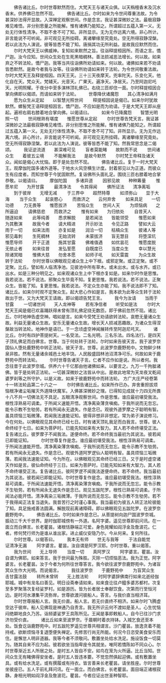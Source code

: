 <!-- { "loadSidebar": true } -->
　　佛告诸比丘。尔时世尊默然而住。大梵天王与诸天众俱。以天栴檀香末及沉水香末。供养佛已忽然不现。
　　佛告诸比丘。尔时如来为令世间尊重法故。为令甚深妙法得开显故。入深禅定观察世间。作是念言。我证甚深微妙之法。最极寂静难见难悟。非分别思量之所能解。惟有诸佛乃能知之。所谓超过五蕴入第一义。无处无行体性清净。不取不舍不可了知。非所显示。无为无作远离六境。非心所计。非言能说不可听闻。非可观见无所挂碍。离诸攀缘至究竟处。空无所得寂静涅槃。若以此法为人演说。彼等皆悉不能了知。唐捐其功无所利益。是故我应默然而住。
　　尔时大梵天王以佛威神。复知如来默然之旨。往诣释提桓因所。而语之言。憍尸迦。汝今应知。世间众生处在生死黑暗稠林。善法损减恶法增长。何以故。如来弃之不转法轮。憍尸迦。我等当共往诣佛所劝请如来。何以故。诸佛如来若不劝请皆悉默然。是故今者我与汝等。往诣佛所劝请如来转于法轮。为令世间敬重法故。尔时大梵天王及释提桓因。四天王天。三十三天夜摩天。兜率陀天。乐变化天。他化自在天。梵众天。梵辅天。光音天。广果天。遍净天。净居天。乃至阿迦尼吒天。光明照耀。于夜分中至多演林顶礼佛已。右绕三匝却住一面。尔时释提桓因合掌向佛即以偈颂。而请如来转于法轮。
　　世尊降伏诸魔怨　　其心清净如满月
　　愿为众生从定起　　以智慧光照世间
　　释提桓因说是偈已。如来尔时犹故默然。螺髻梵王语释提桓因言。憍尸迦。不应如是而为劝请。于是大梵天王即从座起。遍袒右肩右膝着地合掌向佛。以偈请曰。
　　如来今已降魔怨　　智慧光明照一切
　　世间根熟有堪度　　惟愿世尊从定起
　　尔时世尊告梵天言。我证甚深微妙之法最极寂静难见难悟。非分别思惟之所能解。惟有诸佛乃能知之。所谓超过五蕴入第一义。无处无行体性清净。不取不舍不可了知。非所显示。无为无作远离六境。非心所计。非言能说不可听闻。非可观见无所挂碍。离诸攀缘至究竟处。空无所得寂静涅槃。若以此法为人演说。彼等皆悉不能了知。然我常思念是二偈颂。
　　我证逆流道　　甚深难可见
　　盲者莫能睹　　故默而不说
　　世间诸众生　　着彼五尘境
　　不能解我法　　是故今默然
　　尔时梵王帝释及诸天众。闻如是偈心大忧恼。即于是处忽然不现。
　　佛告诸比丘。复于一时大梵天王。观摩伽陀国多诸外道等。于地水火风空横生计度。封着邪见以为正道。而彼众生有应度者。而知世尊于今犹固默然。复诣佛所头面礼足。围绕三匝右膝着地合掌恭敬。以偈请曰。
　　摩伽陀国　　多诸异道
　　因邪见故　　种种筹量
　　惟愿牟尼　　为开甘露
　　最清净法　　令其得闻
　　佛所证法　　清净离垢
　　到于彼岸　　无增无减
　　于三界中　　超然特尊
　　如须弥山　　显于大海
　　当于众生　　起哀愍心
　　而救济之　　云何弃舍
　　如来具足　　一切功德
　　力无畏等　　惟愿拔济
　　苦恼众生　　世间人天
　　为烦恼病　　之所逼迫
　　请佛慈悲　　而救济之
　　惟有如来　　为归依处
　　自昔天人　　随逐如来
　　此等纯善　　悉求解脱
　　是若闻法　　皆能领受
　　惟愿如来　　为其敷演
　　故我今者　　请大精进
　　开示妙法　　令见正路
　　譬如大云　　雨于一切
　　如来法雨　　亦复如是
　　润洽一切　　枯槁众生
　　彼诸人等　　邪见毒刺
　　生死稠林　　无始流转
　　未蒙拔济　　盲无慧目
　　将堕深坑　　惟愿导师
　　开于正道　　施其甘露
　　佛难值遇　　如优昙花
　　惟愿度脱　　无依止者
　　如来往昔　　发弘誓愿
　　自既度已　　当度众生
　　幸以慧光　　除诸冥暗
　　惟佛大慈　　勿舍本愿
　　如师子吼　　如天雷震
　　为众生故　　转于法轮
　　尔时世尊以佛眼观见诸众生上中下根。或邪定聚。或正定聚。或不定聚。比丘。譬如有人临清净池。见彼池中所有草木。或未出水。或与水齐。或已出水。如是三种分明见之。如来观诸众生上中下根亦复如是。如来尔时作是思惟。我若说法。若不说法。邪聚众生毕竟不知。复更思惟。我若说法。若不说法。正聚众生。皆能了知。复更思惟。我若说法。不定众生亦能了知。我不说法即不了知。诸比丘。如来尔时观不定聚众生。起大悲心作如是言。我本欲为此等众生转于法轮故出于世。又为大梵天王请故。即以偈颂告梵王言。
　　我今为汝请　　当雨于甘露
　　一切诸世间　　天人龙神等
　　若有净信者　　听受如是法
　　尔时大梵天王闻是偈已欢喜踊跃得未曾有顶礼佛足绕无数匝。即于佛前忽然不现。诸比丘。尔时地神告虚空神。唱如是言。如来今受梵王劝请欲转法轮。哀愍无量诸众生故。利益无量诸众生故。安乐无量诸众生故。增长天人损减恶趣故。为诸众生得涅槃故当转法轮。地神作是语已。于一念顷虚空神闻展转传至阿迦尼吒天。
　　诸比丘。尔时有四护菩提树天。一名受法。二名光明。三名乐法。四名法行。是四天子顶礼佛足而白佛言。世尊。当于何处转于法轮。尔时如来告彼天言。我于波罗奈国仙人堕处鹿野苑中转正法轮。彼天子言。世尊。此波罗奈鹿野苑中。文物鲜少林泉非胜。然有无量诸余城邑土地丰饶。人民殷盛园林池沼清净可乐。何故如来于鹿野苑中而转法轮。
　　尔时世尊告诸天子言。仁者不应作如是说。所以者何。我念往昔于此波罗奈城。供养六十千亿那由他诸佛如来。以要言之。九万一千拘胝诸佛。皆于是处转正法轮。一切甚深微妙之法皆从中出。是故此地常为天龙夜叉乾闼婆罗刹等之所守护。以是义故。如来于彼鹿野苑中而转法轮。
方广大庄严经卷第十一转法轮品第二十六之一
　　尔时佛告诸比丘。如来所作已办。弃舍重担拔烦恼根净诸尘垢摧灭外道降伏魔军。入佛甚深微妙之理。已得知见成就十力四无所畏十八不共一切佛法无不具足。五眼清净观察世间。作是思惟。谁应最初堪受我法。根性淳熟易可调柔。于所闻义速能开悟。清净离染薄贪嗔痴。于我所说而无忽忘。能令示教不生劬劳。若有所闻永无退失。作是念已。观彼外道罗摩之子聪明有智。虽具烦恼三垢微薄。若闻我法速能证知。彼得非想非非想定。常为弟子演说修习。今在何处。以佛眼观见其命终已经七日。时有诸天顶礼我足而白我言。世尊。彼人命终经于七日。如来为菩萨时。已能先知如来有大智力。其人若不命终堪受正法。复告诸比丘。彼罗摩子不闻我法。遂便命终。若不命终我当最初为其说法。彼若闻已即能证知。
　　尔时世尊复作是念。谁应最初堪受我法。根性淳熟易可调柔。于所闻法速能开悟。清净离染薄贪嗔痴。于我所说而无忽忘。能令示教不生劬劳。若有所闻永无退失。作是念已。观彼外道阿罗逻仙人聪明有智。虽具烦恼三垢微薄。若闻我法速能证知。今为所在。以佛眼观见其命终已经三日。又于是时虚空诸天作如是言。彼仙命终经于三日。如来为菩萨时。已能先知如来有大智力。其人若不命终堪受正法。复告诸比丘。彼阿罗逻不闻我法遂便命终。若不命终。我当最初为其说法。彼若闻已即能证知。尔时世尊复作是念。谁应最初堪受我法。根性淳熟易可调柔。于所闻法速能开悟。清净离染薄贪嗔痴。于我所说而无忽忘。能令示教不生劬劳。若有所闻永无退失作是念已。观见五跋陀罗。根性已熟易可调柔。于所闻法必能开悟。清净离染三垢微薄。于我所说而无忽忘。能令示教不生劬劳。若不于我得闻正法复当退失。我昔苦行之时谨心事我。我当最初为彼五人转正法轮彼能了知。具足施戒善法圆满。解脱现前离诸障碍。即以佛眼观见五跋陀罗。在波罗奈鹿野苑中。
　　佛告诸比丘。尔时如来作是念已。从菩提树向迦尸国波罗奈城。振动三千大千世界。是时伽耶城傍有一外道。名阿字婆。遥见世尊即前问讯。在一面立而白佛言。长老瞿昙。诸根恬静端正可爱。身色晃耀如阎浮金及詹波花。仁者。修何梵行师为是谁从谁出家。进止威仪安隐乃尔。今从何来。复何所往。
　　尔时世尊。以偈答曰。
　　我本无有师　　世无与我等
　　于法自能觉　　证清净无漏
　　阿字婆言。瞿昙。汝自谓是阿罗汉耶。尔时世尊。重以偈答。
　　我为世间　　无上导师
　　当度一切　　真阿罗汉
　　阿字婆言。瞿昙。汝自谓为佛耶。如来答言。我于世间最为殊胜。灭除一切烦恼恶法。我为正觉。阿字婆言。长老瞿昙。汝于今者为何所往世尊答言。我今欲往波罗奈鹿野苑中。为诸盲冥众生作大光明。而说偈言。
　　我往波罗奈　　于鹿野苑中
　　为盲冥众生　　击甘露法鼓
　　转所未曾转　　无上胜法轮
　　时阿字婆辞佛南行如来北逝经伽耶城。城中有龙名曰善见。明日设斋奉请如来。如来食讫往卢醯多婆苏都村。次复至多罗聚落次复经娑罗村。如是游历。皆为长者居士奉献饮食。次第而行至恒河边。是时河水瀑集平流弥岸。世尊欲渡问彼船人。答言。与我价直当相济耳。
　　尔时世尊报船人言。我无价直。船人言。若无价直终不相济。如来尔时飞腾虚空达于彼岸。船人见佛现是神通乃自责言。我无所识云何不渡如是圣人。心生忧恼闷绝躃地良久乃苏。诣频婆娑罗王具陈所见。王闻是事即敕船人。自今已往沙门求济勿受价直。
　　诸比丘如来至波罗奈。于晨朝时着衣持钵。入城乞食还至本处。饭食讫诣鹿野苑中。时五跋陀罗遥见世尊共相谓言。沙门瞿昙。放逸贪着不能持戒。欲断烦恼寻复退堕便失禅定。先修苦行尚无所能。何况今日恣受美食安乐而住。是懈怠人明非道器。我等今者不须敬问。敷置坐处给水洗足。施设饭食一切莫为。随其自来不应为起。彼若欲坐当指卑座令其就坐。唯阿若憍陈如不同众心。尔时世尊渐近五人所居之处。是时五人皆自不安。如鸟在笼为火所逼。比丘当知。世间众生无有睹佛得安坐者。是时五人皆违本要。不觉忽然俱起迎佛。或有敷置坐具。或有给水洗足。或有撰履或有持衣。皆言善来长老瞿昙。请坐胜座。尔时世尊坐彼座已。五人于前礼拜问讯。在一面立。而白佛言。长老瞿昙。面目端正诸根寂静。身相光明如阎浮金及詹波花。瞿昙。今者应证出世圣种智耶。
